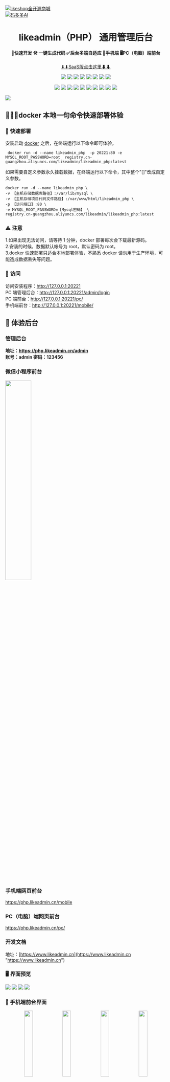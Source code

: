  <a href="https://www.likeshop.cn">![likeshop全开源商城](https://server.likeshop.cn/uploads/gitad/likeshop.png)</a><br>
<a href="https://www.mddai.cn">![码多多AI](https://server.likeshop.cn/uploads/gitad/mdd.png)</a><br>
 <h1 align="center">likeadmin（PHP）
 通用管理后台</h1>
<h4 align="center">🚀快速开发 🛠️ 一键生成代码 ✅后台多端自适应 📱手机端 🖥️PC（电脑）端前台</h4> 
<p align="center">
<p align="center"><a href="https://gitee.com/likeadmin/likeadmin_php_saas">⬇⬇SaaS版点击这里⬇⬇</a></p>
<p align="center">
<a href="https://www.php.net/"><img src="https://img.shields.io/badge/PHP-8-8892bf"></a>
<a href="https://www.tslang.cn/"><img src="https://img.shields.io/badge/TypeScript-5-294e80"></a>
<a href="#"><img src="https://img.shields.io/badge/ThinkPHP-8.0-6fb737"></a>
<a href="#"><img src="https://img.shields.io/badge/Vue.js-3.5-4eb883"></a>
<a href="#"><img src="https://img.shields.io/badge/vite-5-ffc018"></a>
<a href="#"><img src="https://img.shields.io/badge/Element Plus-2.8-409eff"></a>
<a href="https://uniapp.dcloud.io/"><img src="https://img.shields.io/badge/uniapp-3-d85806"></a>
<a href="https://www.nuxtjs.cn/"><img src="https://img.shields.io/badge/Nuxt.js-3-18bc78"></a>
</p>
<p align="center">
<a href="https://mp.weixin.qq.com/"><img src="https://img.shields.io/badge/微信-公众号-05ce66"></a>
<a href="https://mp.weixin.qq.com/"><img src="https://img.shields.io/badge/微信-小程序-05ce66"></a>
<a href="https://open.weixin.qq.com/"><img src="https://img.shields.io/badge/微信-开放平台-05ce66"></a>
<a href="https://pay.weixin.qq.com/"><img src="https://img.shields.io/badge/微信-支付API3-05ce66"></a>
<a href="https://cloud.tencent.com/"><img src="https://img.shields.io/badge/腾讯云-COS-00a3ff"></a>
<a href="https://cloud.tencent.com/"><img src="https://img.shields.io/badge/腾讯云-短信-00a3ff"></a>
<a href="https://www.alipay.com"><img src="https://img.shields.io/badge/支付宝-支付-00a0eb"></a>
<a href="https://www.aliyun.com/"><img src="https://img.shields.io/badge/阿里云-OSS-ff6a00"></a>
<a href="https://www.aliyun.com/"><img src="https://img.shields.io/badge/阿里云-短信-ff6a00"></a>
<a href="https://www.qiniu.com/"><img src="https://img.shields.io/badge/七牛云-OSS-07beff"></a>
</p>

![](/server/public/readme/likeadmin.png)

## 🚀🚀🚀docker 本地一句命令快速部署体验

### 🐳 快速部署

安装启动 [docker](https://www.docker.com/) 之后，在终端运行以下命令即可体验。<br>

```shell
 docker run -d --name likeadmin_php  -p 20221:80 -e MYSQL_ROOT_PASSWORD=root  registry.cn-guangzhou.aliyuncs.com/likeadmin/likeadmin_php:latest
```

如果需要自定义参数永久挂载数据，在终端运行以下命令，其中整个"[]"改成自定义参数。

```shell
docker run -d --name likeadmin_php \
-v 【主机存储数据库路径】:/var/lib/mysql \
-v 【主机存储项目代码文件路径】:/var/www/html/likeadmin_php \
-p 【访问端口】:80 \
-e MYSQL_ROOT_PASSWORD=【Mysql密码】 \
registry.cn-guangzhou.aliyuncs.com/likeadmin/likeadmin_php:latest
```

### ⚠️ 注意

1.如果出现无法访问，请等待 1 分钟，docker 部署每次会下载最新源码。<br> 2.安装的时候，数据默认帐号为 root，默认密码为 root。<br>
3.docker 快速部署只适合本地部署体验，不熟悉 docker 请勿用于生产环境，可能造成数据丢失等问题。

### 🛜 访问

访问安装程序：http://127.0.0.1:20221
<br>PC 端管理后台：http://127.0.0.1:20221/admin/login
<br>PC 端前台：http://127.0.0.1:20221/pc/
<br>手机端前台：http://127.0.0.1:20221/mobile/

## 👀 体验后台

### 管理后台

**地址：https://php.likeadmin.cn/admin <br>
账号：admin 密码：123456**

### 微信小程序前台

<img  width="40%"  src="/server/public/readme/mnp.jpg" /><br>

### 手机端网页前台

https://php.likeadmin.cn/mobile

### PC（电脑）端网页前台

https://php.likeadmin.cn/pc/

### 开发文档

地址：[https://www.likeadmin.cn](https://www.likeadmin.cn "https://www.likeadmin.cn")

### 🖥️ 界面预览

![](/server/public/readme/admin-1.png)
![](/server/public/readme/admin-2.png)
![](/server/public/readme/admin-3.png)
![](/server/public/readme/admin-4.png)
<br>

### 📱 手机端前台界面

<center class="half">
<img  width="23%"  src="/server/public/readme/mobile-1.png" />
<img  width="23%"  src="/server/public/readme/mobile-2.png" />
<img  width="23%"  src="/server/public/readme/mobile-3.png" />
<img  width="23%"  src="/server/public/readme/mobile-4.png" />
</center> <br>

### 🖥️PC 端前台界面

![](/server/public/readme/pc-1.png)
![](/server/public/readme/pc-2.png)
![](/server/public/readme/pc-3.png)

## 👨‍💻‍ 简介

我们希望能够为开源社区做出更多的贡献，推出永久免费开源的 likeadmin 通用前后端分离管理后台系统。遵循 MIT 开源许可协议，您可以免费使用，甚至允许把你基于 likeadmin 开发的软件应用开源、发布、销售。
<br>

## 🧐 进一步了解

### 🧰 场景介绍

1.likeadmin 已经搭建好前后端分离的底层，包含程序安装、登录、登出、工作台、菜单权限控制、角色、管理员、部门管理、岗位管理、素材管理、网站设置、图库管理等基础功能，无需重复造轮子。更有开发者工具功能，一键生成代码，大大节省开发时间。<br> 2.可视化系统程序安装界面，可自定义安装数据，开发者可快速扩展发行自己的软件产品。<br>
3.likeadmin 定位为通用的软件系统管理后台，方便开发者快速开发软件系统，文档清晰、代码易懂、简单易用。<br> 4.集成通用的微信支付（API3）、微信小程序公众号登录、阿里云、腾讯云短信，阿里云 OSS、腾讯云 COS、七牛云 OSS 等通用模块。

### 🐙 后端架构方面

1.服务端使用 PHP8.0 开发，性能有突破性的提升。<br> 2.使用最新 ThinkPHP8 框架，目前国内最流行的 PHP 框架，高性能、简单易用、文档齐全、支持 composer 快速安装组件、支持 Redis、支持 PSR 多种规范等。

### 🐹 前端架构方面

#### 后台

1.使用最流性的前后端分离方案 typescript、vue3、vite 开发，保持了代码的简洁、一致和规范。<br> 2.后台界面使用 element-plus UI 框架，简单精美的后台界面，丰富的组件库，方便快速开发，满足各种后台交互。

#### 手机前台

手机端 uniapp 前台，可以编译成手机 H5 网页、微信小程序、安卓 App，苹果 App 等客户端。

#### PC 端前台

PC 端前台使用 Nuxt.js，支持服务器端渲染(SSR)，对 SEO 友好。

### 🛠️  代码生成器

一键生成前后端业务代码，大大提升开发效率。
